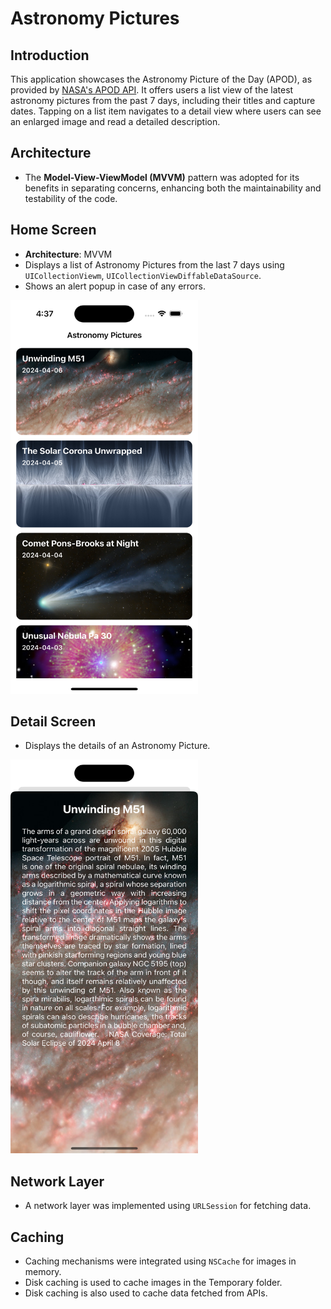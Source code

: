 # Astronomy Pictures

## Introduction
This application showcases the Astronomy Picture of the Day (APOD), as provided by [NASA's APOD API](https://api.nasa.gov/). It offers users a list view of the latest astronomy pictures from the past 7 days, including their titles and capture dates. Tapping on a list item navigates to a detail view where users can see an enlarged image and read a detailed description.

## Architecture

- The **Model-View-ViewModel (MVVM)** pattern was adopted for its benefits in separating concerns, enhancing both the maintainability and testability of the code.

## Home Screen
- **Architecture**: MVVM
- Displays a list of Astronomy Pictures from the last 7 days using `UICollectionViewm`, `UICollectionViewDiffableDataSource`.
- Shows an alert popup in case of any errors.

<img src="Images/HomeScreen.png" width="300" height="630" alt="Home Screen">

## Detail Screen
- Displays the details of an Astronomy Picture.

<img src="Images/DetailScreen.png" width="300" height="630" alt="Detail Screen">


## Network Layer
- A network layer was implemented using `URLSession` for fetching data.

## Caching
- Caching mechanisms were integrated using `NSCache` for images in memory.
- Disk caching is used to cache images in the Temporary folder.
- Disk caching is also used to cache data fetched from APIs.
